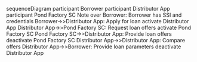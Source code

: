 sequenceDiagram
    participant Borrower
    participant Distributor App
    participant Pond Factory SC
    Note over Borrower: Borrower has SSI and credentials
    Borrower->>Distributor App: Apply for loan
    activate Distributor App
    Distributor App->>Pond Factory SC: Request loan offers
    activate Pond Factory SC
    Pond Factory SC->>Distributor App: Provide loan offers
    deactivate Pond Factory SC
    Distributor App->>Distributor App: Compare offers
    Distributor App->>Borrower: Provide loan parameters
    deactivate Distributor App